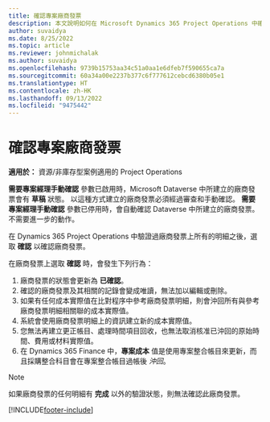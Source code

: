 ```yaml
---
title: 確認專案廠商發票
description: 本文說明如何在 Microsoft Dynamics 365 Project Operations 中確認專案廠商發票，並敘述確認專案廠商發票的財務影響。
author: suvaidya
ms.date: 8/25/2022
ms.topic: article
ms.reviewer: johnmichalak
ms.author: suvaidya
ms.openlocfilehash: 9739b15753aa34c51a0aa1e6dfeb7f590655ca7a
ms.sourcegitcommit: 60a34a00e2237b377c6f777612cebcd6380b05e1
ms.translationtype: HT
ms.contentlocale: zh-HK
ms.lasthandoff: 09/13/2022
ms.locfileid: "9475442"
---
```

# <a name="confirm-project-vendor-invoices"></a>確認專案廠商發票

**適用於：** 資源/非庫存型案例適用的 Project Operations

**需要專案經理手動確認** 參數已啟用時，Microsoft Dataverse 中所建立的廠商發票會有 **草稿** 狀態。 以這種方式建立的廠商發票必須經過審查和手動確認。 **需要專案經理手動確認** 參數已停用時，會自動確認 Dataverse 中所建立的廠商發票。 不需要進一步的動作。 

在 Dynamics 365 Project Operations 中驗證過廠商發票上所有的明細之後，選取 **確認** 以確認廠商發票。

在廠商發票上選取 **確認** 時，會發生下列行為：

1. 廠商發票的狀態會更新為 **已確認**。
1. 確認的廠商發票及其相關的記錄會變成唯讀，無法加以編輯或刪除。
1. 如果有任何成本實際值在比對程序中參考廠商發票明細，則會沖回所有與參考廠商發票明細相關聯的成本實際值。
1. 系統會使用廠商發票明細上的資訊建立新的成本實際值。
1. 您無法再建立更正帳目、處理時間項目回收，也無法取消核准已沖回的原始時間、費用或材料實際值。
1. 在 Dynamics 365 Finance 中，**專案成本** 值是使用專案整合帳目來更新，而且採購整合科目會在專案整合帳目過帳後 *沖回*。

> [!NOTE]
> 如果廠商發票的任何明細有 **完成** 以外的驗證狀態，則無法確認此廠商發票。

[!INCLUDE[footer-include](../includes/footer-banner.md)]
